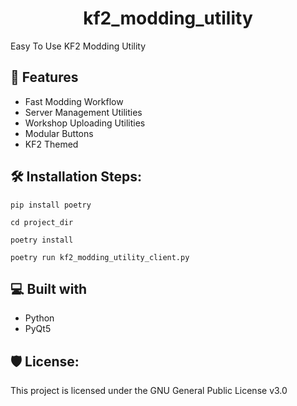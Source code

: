 <h1 id="title" align="center">kf2_modding_utility</h1>

<p id="description">Easy To Use KF2 Modding Utility</p>

  
  
<h2>💪 Features</h2>

*   Fast Modding Workflow
*   Server Management Utilities
*   Workshop Uploading Utilities
*   Modular Buttons
*   KF2 Themed

<h2>🛠️ Installation Steps:</h2>

```
pip install poetry
```
```
cd project_dir
```
```
poetry install
```
```
poetry run kf2_modding_utility_client.py
```

  
  
<h2>💻 Built with</h2>

*   Python
*   PyQt5

<h2>🛡️ License:</h2>

This project is licensed under the GNU General Public License v3.0

